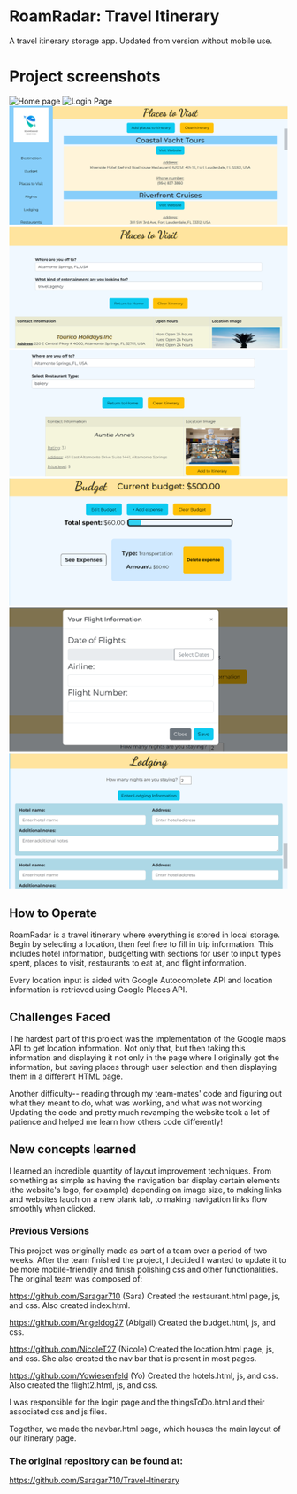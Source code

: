 # RoamRadar: Travel Itinerary
A travel itinerary storage app. Updated from version without mobile use.

# Project screenshots
![Home page](image.png)
![Login Page](image-1.png)
![Navigation Page](image-2.png)
![Places to visit](image-7.png)
![Restaurants to Visit](image-3.png)
![Budget Section](image-4.png)
![Flight Information Section](image-5.png)
![Lodging Section](image-6.png)

## How to Operate
RoamRadar is a travel itinerary where everything is stored in local storage. Begin by selecting a location, then feel free to fill in trip information. This includes hotel information, budgetting with sections for user to input types spent, places to visit, restaurants to eat at, and flight information. 

Every location input is aided with Google Autocomplete API and location information is retrieved using Google Places API.

## Challenges Faced
The hardest part of this project was the implementation of the Google maps API to get location information. Not only that, but then taking this information and displaying it not only in the page where I originally got the information, but saving places through user selection and then displaying them in a different HTML page.

Another difficulty-- reading through my team-mates' code and figuring out what they meant to do, what was working, and what was not working. Updating the code and pretty much revamping the website took a lot of patience and helped me learn how others code differently! 

## New concepts learned
I learned an incredible quantity of layout improvement techniques. From something as simple as having the navigation bar display certain elements (the website's logo, for example) depending on image size, to making links and websites lauch on a new blank tab, to making navigation links flow smoothly when clicked.

### Previous Versions 
This project was originally made as part of a team over a period of two weeks. After the team finished the project, I decided I wanted to update it to be more mobile-friendly and finish polishing css and other functionalities. The original team was composed of:

https://github.com/Saragar710 (Sara)
Created the restaurant.html page, js, and css. Also created index.html.

https://github.com/Angeldog27 (Abigail)
Created the budget.html, js, and css.

https://github.com/NicoleT27 (Nicole)
Created the location.html page, js, and css. She also created the nav bar that is present in most pages.

https://github.com/Yowiesenfeld (Yo)
Created the hotels.html, js, and css. Also created the flight2.html, js, and css.

I was responsible for the login page and the thingsToDo.html and their associated css and js files.

Together, we made the navbar.html page, which houses the main layout of our itinerary page. 

### The original repository can be found at:
https://github.com/Saragar710/Travel-Itinerary

